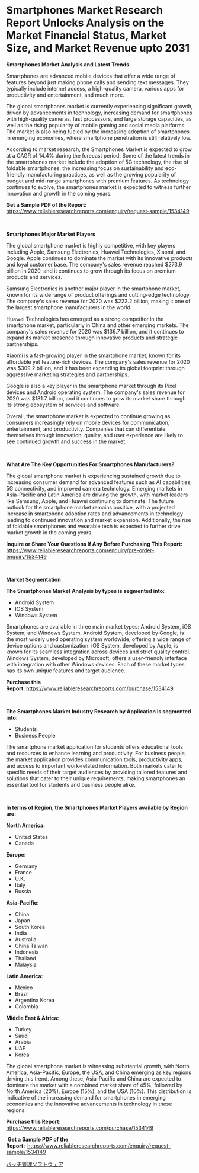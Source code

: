 <p><h1>Smartphones Market Research Report Unlocks Analysis on the Market Financial Status, Market Size, and Market Revenue upto 2031</h1></p><p><strong>Smartphones Market Analysis and Latest Trends</strong></p>
<p><p>Smartphones are advanced mobile devices that offer a wide range of features beyond just making phone calls and sending text messages. They typically include internet access, a high-quality camera, various apps for productivity and entertainment, and much more. </p><p>The global smartphones market is currently experiencing significant growth, driven by advancements in technology, increasing demand for smartphones with high-quality cameras, fast processors, and large storage capacities, as well as the rising popularity of mobile gaming and social media platforms. The market is also being fueled by the increasing adoption of smartphones in emerging economies, where smartphone penetration is still relatively low.</p><p>According to market research, the Smartphones Market is expected to grow at a CAGR of 14.4% during the forecast period. Some of the latest trends in the smartphones market include the adoption of 5G technology, the rise of foldable smartphones, the increasing focus on sustainability and eco-friendly manufacturing practices, as well as the growing popularity of budget and mid-range smartphones with premium features. As technology continues to evolve, the smartphones market is expected to witness further innovation and growth in the coming years.</p></p>
<p><strong>Get a Sample PDF of the Report:&nbsp;</strong> <a href="https://www.reliableresearchreports.com/enquiry/request-sample/1534149">https://www.reliableresearchreports.com/enquiry/request-sample/1534149</a></p>
<p>&nbsp;</p>
<p><strong>Smartphones Major Market Players</strong></p>
<p><p>The global smartphone market is highly competitive, with key players including Apple, Samsung Electronics, Huawei Technologies, Xiaomi, and Google. Apple continues to dominate the market with its innovative products and loyal customer base. The company's sales revenue reached $273.9 billion in 2020, and it continues to grow through its focus on premium products and services.</p><p>Samsung Electronics is another major player in the smartphone market, known for its wide range of product offerings and cutting-edge technology. The company's sales revenue for 2020 was $222.2 billion, making it one of the largest smartphone manufacturers in the world.</p><p>Huawei Technologies has emerged as a strong competitor in the smartphone market, particularly in China and other emerging markets. The company's sales revenue for 2020 was $136.7 billion, and it continues to expand its market presence through innovative products and strategic partnerships.</p><p>Xiaomi is a fast-growing player in the smartphone market, known for its affordable yet feature-rich devices. The company's sales revenue for 2020 was $309.2 billion, and it has been expanding its global footprint through aggressive marketing strategies and partnerships.</p><p>Google is also a key player in the smartphone market through its Pixel devices and Android operating system. The company's sales revenue for 2020 was $181.7 billion, and it continues to grow its market share through its strong ecosystem of services and software.</p><p>Overall, the smartphone market is expected to continue growing as consumers increasingly rely on mobile devices for communication, entertainment, and productivity. Companies that can differentiate themselves through innovation, quality, and user experience are likely to see continued growth and success in the market.</p></p>
<p>&nbsp;</p>
<p><strong>What Are The Key Opportunities For Smartphones Manufacturers?</strong></p>
<p><p>The global smartphone market is experiencing sustained growth due to increasing consumer demand for advanced features such as AI capabilities, 5G connectivity, and improved camera technology. Emerging markets in Asia-Pacific and Latin America are driving the growth, with market leaders like Samsung, Apple, and Huawei continuing to dominate. The future outlook for the smartphone market remains positive, with a projected increase in smartphone adoption rates and advancements in technology leading to continued innovation and market expansion. Additionally, the rise of foldable smartphones and wearable tech is expected to further drive market growth in the coming years.</p></p>
<p><strong>Inquire or Share Your Questions If Any Before Purchasing This Report:</strong> <a href="https://www.reliableresearchreports.com/enquiry/pre-order-enquiry/1534149">https://www.reliableresearchreports.com/enquiry/pre-order-enquiry/1534149</a></p>
<p>&nbsp;</p>
<p><strong>Market Segmentation</strong></p>
<p><strong>The Smartphones Market Analysis by types is segmented into:</strong></p>
<p><ul><li>Android System</li><li>IOS System</li><li>Windows System</li></ul></p>
<p><p>Smartphones are available in three main market types: Android System, iOS System, and Windows System. Android System, developed by Google, is the most widely used operating system worldwide, offering a wide range of device options and customization. iOS System, developed by Apple, is known for its seamless integration across devices and strict quality control. Windows System, developed by Microsoft, offers a user-friendly interface with integration with other Windows devices. Each of these market types has its own unique features and target audience.</p></p>
<p><strong>Purchase this Report:&nbsp;</strong><a href="https://www.reliableresearchreports.com/purchase/1534149">https://www.reliableresearchreports.com/purchase/1534149</a></p>
<p>&nbsp;</p>
<p><strong>The Smartphones Market Industry Research by Application is segmented into:</strong></p>
<p><ul><li>Students</li><li>Business People</li></ul></p>
<p><p>The smartphone market application for students offers educational tools and resources to enhance learning and productivity. For business people, the market application provides communication tools, productivity apps, and access to important work-related information. Both markets cater to specific needs of their target audiences by providing tailored features and solutions that cater to their unique requirements, making smartphones an essential tool for students and business people alike.</p></p>
<p>&nbsp;</p>
<p><strong>In terms of Region, the Smartphones Market Players available by Region are:</strong></p>
<p>
    <p> <strong> North America: </strong>
        <ul>
            <li>United States</li>
            <li>Canada</li>
        </ul>
        </p> 
    <p> <strong> Europe: </strong>
        <ul>
            <li>Germany</li>
            <li>France</li>
            <li>U.K.</li>
            <li>Italy</li>
            <li>Russia</li>
        </ul>
        </p> 
    <p> <strong> Asia-Pacific: </strong>
        <ul>
            <li>China</li>
            <li>Japan</li>
            <li>South Korea</li>
            <li>India</li>
            <li>Australia</li>
            <li>China Taiwan</li>
            <li>Indonesia</li>
            <li>Thailand</li>
            <li>Malaysia</li>
        </ul>
        </p> 
    <p> <strong> Latin America: </strong>
        <ul>
            <li>Mexico</li>
            <li>Brazil</li>
            <li>Argentina Korea</li>
            <li>Colombia</li>
        </ul>
        </p> 
    <p> <strong> Middle East & Africa: </strong>
        <ul>
            <li>Turkey</li>
            <li>Saudi</li>
            <li>Arabia</li>
            <li>UAE</li>
            <li>Korea</li>
        </ul>
    </p>
    </p>
<p><p>The global smartphone market is witnessing substantial growth, with North America, Asia-Pacific, Europe, the USA, and China emerging as key regions driving this trend. Among these, Asia-Pacific and China are expected to dominate the market with a combined market share of 45%, followed by North America (20%), Europe (15%), and the USA (10%). This distribution is indicative of the increasing demand for smartphones in emerging economies and the innovative advancements in technology in these regions.</p></p>
<p><strong>Purchase this Report: </strong><a href="https://www.reliableresearchreports.com/purchase/1534149">https://www.reliableresearchreports.com/purchase/1534149</a></p>
<p>&nbsp;<strong>Get a Sample PDF of the Report:&nbsp;&nbsp;</strong><a href="https://www.reliableresearchreports.com/enquiry/request-sample/1534149">https://www.reliableresearchreports.com/enquiry/request-sample/1534149</a></p>
<p><strong></strong></p>
<p><p><a href="https://medium.com/@eunawiegad2023/%E3%83%90%E3%83%83%E3%83%81%E7%AE%A1%E7%90%86%E3%82%BD%E3%83%95%E3%83%88%E3%82%A6%E3%82%A7%E3%82%A2%E5%B8%82%E5%A0%B4%E3%81%AE%E5%88%86%E6%9E%90-%E3%82%B0%E3%83%AD%E3%83%BC%E3%83%90%E3%83%AB%E7%94%A3%E6%A5%AD%E3%81%AE%E8%A6%8B%E6%96%B9%E3%81%A8%E4%BA%88%E6%B8%AC-2024%E5%B9%B4%E3%81%8B%E3%82%892031%E5%B9%B4%E3%81%BE%E3%81%A7-8f186f87fdc0">バッチ管理ソフトウェア</a></p></p>